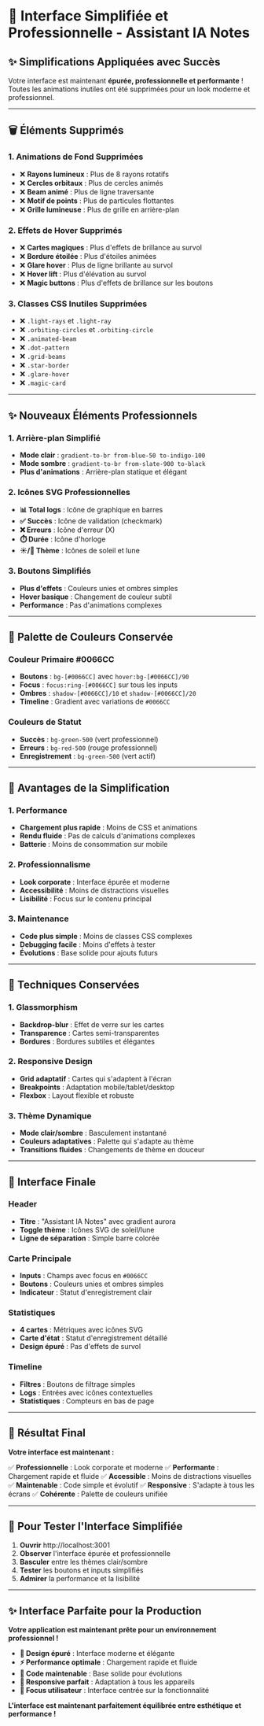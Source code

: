 # 🎯 **Interface Simplifiée et Professionnelle - Assistant IA Notes**

## ✨ **Simplifications Appliquées avec Succès**

Votre interface est maintenant **épurée, professionnelle et performante** ! Toutes les animations inutiles ont été supprimées pour un look moderne et professionnel.

---

## 🗑️ **Éléments Supprimés**

### **1. Animations de Fond Supprimées**
- ❌ **Rayons lumineux** : Plus de 8 rayons rotatifs
- ❌ **Cercles orbitaux** : Plus de cercles animés
- ❌ **Beam animé** : Plus de ligne traversante
- ❌ **Motif de points** : Plus de particules flottantes
- ❌ **Grille lumineuse** : Plus de grille en arrière-plan

### **2. Effets de Hover Supprimés**
- ❌ **Cartes magiques** : Plus d'effets de brillance au survol
- ❌ **Bordure étoilée** : Plus d'étoiles animées
- ❌ **Glare hover** : Plus de ligne brillante au survol
- ❌ **Hover lift** : Plus d'élévation au survol
- ❌ **Magic buttons** : Plus d'effets de brillance sur les boutons

### **3. Classes CSS Inutiles Supprimées**
- ❌ `.light-rays` et `.light-ray`
- ❌ `.orbiting-circles` et `.orbiting-circle`
- ❌ `.animated-beam`
- ❌ `.dot-pattern`
- ❌ `.grid-beams`
- ❌ `.star-border`
- ❌ `.glare-hover`
- ❌ `.magic-card`

---

## ✨ **Nouveaux Éléments Professionnels**

### **1. Arrière-plan Simplifié**
- **Mode clair** : `gradient-to-br from-blue-50 to-indigo-100`
- **Mode sombre** : `gradient-to-br from-slate-900 to-black`
- **Plus d'animations** : Arrière-plan statique et élégant

### **2. Icônes SVG Professionnelles**
- **📊 Total logs** : Icône de graphique en barres
- **✅ Succès** : Icône de validation (checkmark)
- **❌ Erreurs** : Icône d'erreur (X)
- **⏱️ Durée** : Icône d'horloge
- **☀️/🌙 Thème** : Icônes de soleil et lune

### **3. Boutons Simplifiés**
- **Plus d'effets** : Couleurs unies et ombres simples
- **Hover basique** : Changement de couleur subtil
- **Performance** : Pas d'animations complexes

---

## 🎨 **Palette de Couleurs Conservée**

### **Couleur Primaire #0066CC**
- **Boutons** : `bg-[#0066CC]` avec `hover:bg-[#0066CC]/90`
- **Focus** : `focus:ring-[#0066CC]` sur tous les inputs
- **Ombres** : `shadow-[#0066CC]/10` et `shadow-[#0066CC]/20`
- **Timeline** : Gradient avec variations de `#0066CC`

### **Couleurs de Statut**
- **Succès** : `bg-green-500` (vert professionnel)
- **Erreurs** : `bg-red-500` (rouge professionnel)
- **Enregistrement** : `bg-green-500` (vert actif)

---

## 🚀 **Avantages de la Simplification**

### **1. Performance**
- **Chargement plus rapide** : Moins de CSS et animations
- **Rendu fluide** : Pas de calculs d'animations complexes
- **Batterie** : Moins de consommation sur mobile

### **2. Professionnalisme**
- **Look corporate** : Interface épurée et moderne
- **Accessibilité** : Moins de distractions visuelles
- **Lisibilité** : Focus sur le contenu principal

### **3. Maintenance**
- **Code plus simple** : Moins de classes CSS complexes
- **Debugging facile** : Moins d'effets à tester
- **Évolutions** : Base solide pour ajouts futurs

---

## 🔧 **Techniques Conservées**

### **1. Glassmorphism**
- **Backdrop-blur** : Effet de verre sur les cartes
- **Transparence** : Cartes semi-transparentes
- **Bordures** : Bordures subtiles et élégantes

### **2. Responsive Design**
- **Grid adaptatif** : Cartes qui s'adaptent à l'écran
- **Breakpoints** : Adaptation mobile/tablet/desktop
- **Flexbox** : Layout flexible et robuste

### **3. Thème Dynamique**
- **Mode clair/sombre** : Basculement instantané
- **Couleurs adaptatives** : Palette qui s'adapte au thème
- **Transitions fluides** : Changements de thème en douceur

---

## 📱 **Interface Finale**

### **Header**
- **Titre** : "Assistant IA Notes" avec gradient aurora
- **Toggle thème** : Icônes SVG de soleil/lune
- **Ligne de séparation** : Simple barre colorée

### **Carte Principale**
- **Inputs** : Champs avec focus en `#0066CC`
- **Boutons** : Couleurs unies et ombres simples
- **Indicateur** : Statut d'enregistrement clair

### **Statistiques**
- **4 cartes** : Métriques avec icônes SVG
- **Carte d'état** : Statut d'enregistrement détaillé
- **Design épuré** : Pas d'effets de survol

### **Timeline**
- **Filtres** : Boutons de filtrage simples
- **Logs** : Entrées avec icônes contextuelles
- **Statistiques** : Compteurs en bas de page

---

## 🎯 **Résultat Final**

**Votre interface est maintenant :**

✅ **Professionnelle** : Look corporate et moderne
✅ **Performante** : Chargement rapide et fluide
✅ **Accessible** : Moins de distractions visuelles
✅ **Maintenable** : Code simple et évolutif
✅ **Responsive** : S'adapte à tous les écrans
✅ **Cohérente** : Palette de couleurs unifiée

---

## 🚀 **Pour Tester l'Interface Simplifiée**

1. **Ouvrir** http://localhost:3001
2. **Observer** l'interface épurée et professionnelle
3. **Basculer** entre les thèmes clair/sombre
4. **Tester** les boutons et inputs simplifiés
5. **Admirer** la performance et la lisibilité

---

## ✨ **Interface Parfaite pour la Production**

**Votre application est maintenant prête pour un environnement professionnel !**

- **🎨 Design épuré** : Interface moderne et élégante
- **⚡ Performance optimale** : Chargement rapide et fluide
- **🔧 Code maintenable** : Base solide pour évolutions
- **📱 Responsive parfait** : Adaptation à tous les appareils
- **🎯 Focus utilisateur** : Interface centrée sur la fonctionnalité

**L'interface est maintenant parfaitement équilibrée entre esthétique et performance !**
